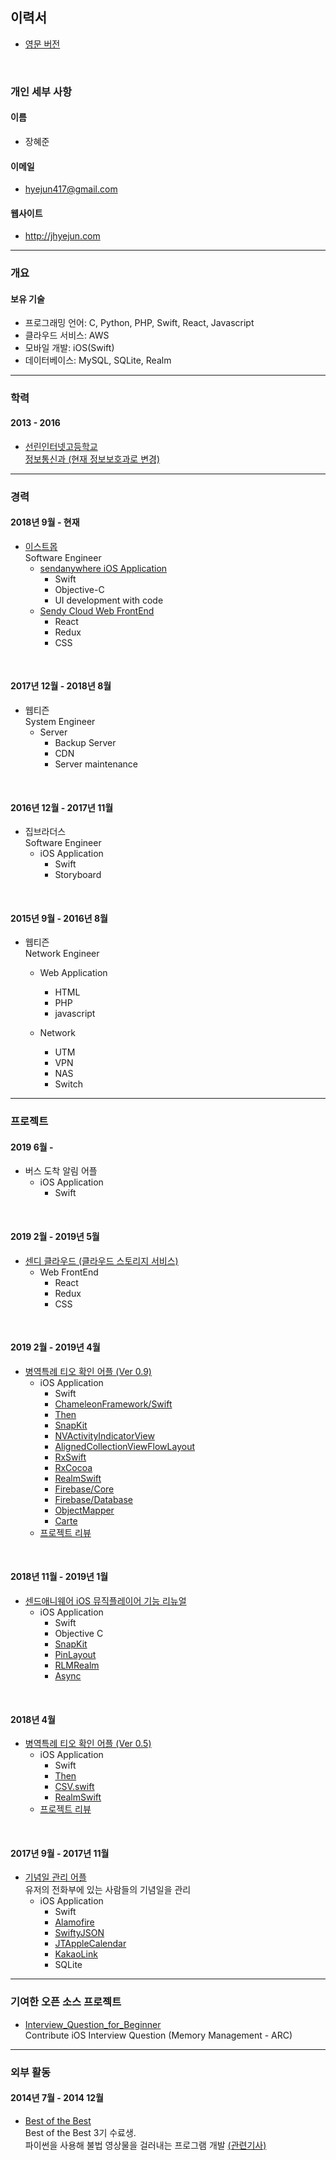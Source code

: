 ## 이력서
* [영문 버전](/README_EN.md)


<br>

### 개인 세부 사항

#### 이름
- 장혜준

#### 이메일
- <hyejun417@gmail.com>

#### 웹사이트
- <http://jhyejun.com>

---

### 개요

#### 보유 기술
- 프로그래밍 언어: C, Python, PHP, Swift, React, Javascript
- 클라우드 서비스: AWS
- 모바일 개발: iOS(Swift)
- 데이터베이스: MySQL, SQLite, Realm

---

### 학력

#### 2013 - 2016
- [선린인터넷고등학교](http://www.sunrint.hs.kr)<br>
[정보통신과 (현재 정보보호과로 변경)](http://www.sunrint.hs.kr/34973/subMenu.do)

---

### 경력

#### 2018년 9월 - 현재
- [이스트몹](https://send-anywhere.com/ko/product)<br>
Software Engineer
	- [sendanywhere iOS Application](https://itunes.apple.com/app/apple-store/id596642855?pt=1862332&ct=website_download&mt=8)
		- Swift
		- Objective-C
		- UI development with code
	- [Sendy Cloud Web FrontEnd](https://sendy.jp/cloud/)
		- React
		- Redux
		- CSS

<br>

#### 2017년 12월 - 2018년 8월
- 웹티즌<br>
System Engineer
	- Server
		- Backup Server
		- CDN
		- Server maintenance

<br>

#### 2016년 12월 - 2017년 11월
- 집브라더스<br>
Software Engineer
	- iOS Application
		- Swift
		- Storyboard

<br>

#### 2015년 9월 - 2016년 8월
- 웹티즌<br>
Network Engineer
	- Web Application
		- HTML
		- PHP
		- javascript

	- Network
		- UTM
		- VPN
		- NAS
		- Switch

---

### 프로젝트

#### 2019 6월 - 
- 버스 도착 알림 어플
	- iOS Application
		- Swift

<br>

#### 2019 2월 - 2019년 5월
- [센디 클라우드 (클라우드 스토리지 서비스)](https://sendy.jp/cloud/)
	- Web FrontEnd
		- React
		- Redux
		- CSS

<br>

#### 2019 2월 - 2019년 4월
- [병역특례 티오 확인 어플 (Ver 0.9)](http://jhyejun.com/project/military-to-ver-0.9)
	- iOS Application
		- Swift
		- [ChameleonFramework/Swift](https://github.com/viccalexander/Chameleon)
		- [Then](https://github.com/devxoul/Then)
		- [SnapKit](https://github.com/SnapKit/SnapKit)
		- [NVActivityIndicatorView](https://github.com/ninjaprox/NVActivityIndicatorView)
		- [AlignedCollectionViewFlowLayout](https://github.com/mischa-hildebrand/AlignedCollectionViewFlowLayout)
		- [RxSwift](https://github.com/ReactiveX/RxSwift)
		- [RxCocoa](https://github.com/ReactiveX/RxSwift/tree/master/RxCocoa)
		- [RealmSwift](https://github.com/realm/realm-cocoa)
		- [Firebase/Core](https://github.com/firebase/firebase-ios-sdk/tree/master/Firebase/Core)
		- [Firebase/Database](https://github.com/firebase/firebase-ios-sdk/tree/master/Firebase/Database)
		- [ObjectMapper](https://github.com/tristanhimmelman/ObjectMapper)
		- [Carte](https://github.com/devxoul/Carte)
	- [프로젝트 리뷰](http://jhyejun.com/blog/review-military-to-ver-0.9)

<br>

#### 2018년 11월 - 2019년 1월
- [센드애니웨어 iOS 뮤직플레이어 기능 리뉴얼](https://itunes.apple.com/app/apple-store/id596642855?pt=1862332&ct=website_download&mt=8)
	- iOS Application
		- Swift
		- Objective C
		- [SnapKit](https://github.com/SnapKit/SnapKit)
		- [PinLayout](https://github.com/layoutBox/PinLayout)
		- [RLMRealm](https://github.com/realm/realm-cocoa)
		- [Async](https://github.com/duemunk/Async)

<br>

#### 2018년 4월
- [병역특례 티오 확인 어플 (Ver 0.5)](http://jhyejun.com/project/military-to-ver-0.5)
	- iOS Application
		- Swift
		- [Then](https://github.com/devxoul/Then)
		- [CSV.swift](https://github.com/yaslab/CSV.swift)
		- [RealmSwift](https://github.com/realm/realm-cocoa)
	- [프로젝트 리뷰](http://jhyejun.com/blog/review-military-to-ver-0.5)

<br>

#### 2017년 9월 - 2017년 11월
- [기념일 관리 어플](http://jhyejun.com/project/anniversary-management)<br>
유저의 전화부에 있는 사람들의 기념일을 관리
	- iOS Application
		- Swift
		- [Alamofire](https://github.com/Alamofire/Alamofire)
		- [SwiftyJSON](https://github.com/SwiftyJSON/SwiftyJSON)
		- [JTAppleCalendar](https://github.com/patchthecode/JTAppleCalendar)
		- [KakaoLink](https://developers.kakao.com/docs/android/kakaotalk-link)
		- SQLite

---

### 기여한 오픈 소스 프로젝트
- [Interview_Question_for_Beginner](https://github.com/JaeYeopHan/Interview_Question_for_Beginner)<br>
Contribute iOS Interview Question (Memory Management - ARC)

---

### 외부 활동

#### 2014년 7월 - 2014 12월
- [Best of the Best](https://www.kitribob.kr)<br>
Best of the Best 3기 수료생. <br>
파이썬을 사용해 불법 영상물을 걸러내는 프로그램 개발 [(관련기사)](https://www.boannews.com/media/view.asp?idx=44630)